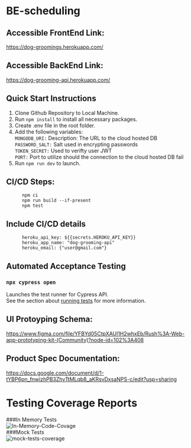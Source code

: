 # BE-scheduling

## Accessible FrontEnd Link: 
https://dog-groomings.herokuapp.com/

## Accessible BackEnd Link: 
https://dog-grooming-api.herokuapp.com/

## Quick Start Instructions
  1. Clone Github Repository to Local Machine.
  2. Run `npm install` to install all necessary packages.
  3. Create .env file in the root folder.
  4. Add the following variables:    
          `MONGODB_URI:`        Description: The URL to the cloud hosted DB  
          `PASSWORD_SALT:`      Salt used in encrypting passwords  
          `TOKEN_SECRET:`       Used to verifty user JWT  
          `PORT:`               Port to utilize should the connection to the cloud hosted DB fail
  5. Run `npm run dev` to launch.

## CI/CD Steps:
          npm ci
          npm run build --if-present
          npm test

## Include CI/CD details
          heroku_api_key: ${{secrets.HEROKU_API_KEY}}
          heroku_app_name: "dog-grooming-api"
          heroku_email: {"user@gmail.com"}
         
## Automated Acceptance Testing
 ### `npx cypress open`

Launches the test runner for Cypress API.\
See the section about [running tests](https://docs.cypress.io/guides/core-concepts/writing-and-organizing-tests#Hooks) for more information.

## UI Protoyping Schema:
https://www.figma.com/file/YFBYd05CtpXAUl1H2whxEb/Rush%3A-Web-app-prototyping-kit-(Community)?node-id=102%3A408

## Product Spec Documentation:
https://docs.google.com/document/d/1-tYBP6pn_fnwizhPB3ZhvTtMLqb8_aKRsvDxsaNPS-c/edit?usp=sharing

# Testing Coverage Reports
###In Memory Tests  
![In-Memory-Code-Covage](https://user-images.githubusercontent.com/91435899/170849346-31e03fe4-dae9-43dd-89f2-1bb9bec9787b.png)  
###Mock Tests  
![mock-tests-coverage](https://user-images.githubusercontent.com/74291980/170851364-90bb1ff9-4377-46ff-a7be-b0584ef5a5ff.PNG)

